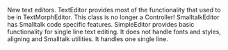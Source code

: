 New text editors.
TextEditor provides most of the functionality that used to be in TextMorphEditor. This class is no longer a Controller!
SmalltalkEditor has Smalltalk code specific features.
SimpleEditor provides basic functionality for single line text editing. It does not handle fonts and styles, aligning and Smalltalk utilities. It handles one single line.
